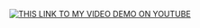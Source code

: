 [![THIS LINK TO MY VIDEO DEMO ON YOUTUBE](https://trunganhmedia.com/wp-content/uploads/2021/07/hinh-anh-bieu-tuong-logo-Youtube-PNG.png)](https://www.youtube.com/watch?v=gkPrA-jZuTI)